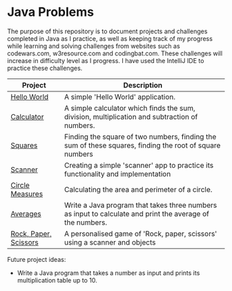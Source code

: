 # Java Problems

The purpose of this repository is to document projects and challenges completed in Java as I practice, as well as keeping track of my progress while learning and solving challenges from websites such as codewars.com, w3resource.com and codingbat.com. These challenges will increase in difficulty level as I progress. I have used the IntelliJ IDE to practice these challenges.

| Project | Description |
| --- | --- |
| [Hello World](https://github.com/leylahunn/Java-problems/blob/master/coding-problems/hello-world) | A simple 'Hello World' application. |
| [Calculator](https://github.com/leylahunn/Java-problems/blob/master/coding-problems/calculator) | A simple calculator which finds the sum, division, multiplication and subtraction of numbers. |
| [Squares](https://github.com/leylahunn/Java-problems/blob/master/coding-problems/squares) | Finding the square of two numbers, finding the sum of these squares, finding the root of square numbers |
| [Scanner](https://github.com/leylahunn/Java-problems/blob/master/coding-problems/scanner) | Creating a simple 'scanner' app to practice its functionality and implementation |
| [Circle Measures](https://github.com/leylahunn/Java-problems/blob/master/coding-problems/circle-measures) | Calculating the area and perimeter of a circle. |
| [Averages](https://github.com/leylahunn/Java-problems/blob/master/coding-problems/averages) | Write a Java program that takes three numbers as input to calculate and print the average of the numbers. |
| [Rock, Paper, Scissors](https://github.com/leylahunn/Java-problems/tree/master/coding-problems/rock-paper-scissors) | A personalised game of 'Rock, paper, scissors' using a scanner and objects |

Future project ideas: 
- Write a Java program that takes a number as input and prints its multiplication table up to 10.
